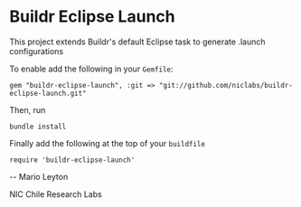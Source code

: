 Buildr Eclipse Launch
================

This project extends Buildr's default Eclipse task to generate .launch configurations

To enable add the following in your `Gemfile`:

    gem "buildr-eclipse-launch", :git => "git://github.com/niclabs/buildr-eclipse-launch.git"

Then, run

    bundle install
    
Finally add the following at the top of your `buildfile`

    require 'buildr-eclipse-launch'


--
Mario Leyton

NIC Chile Research Labs
